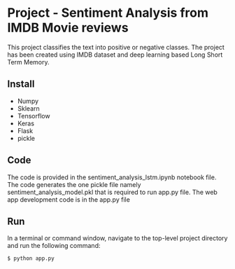 # Project - Sentiment Analysis from IMDB Movie reviews

This project classifies the text into positive or negative classes. The project has been created using IMDB dataset and deep learning based Long Short Term Memory.

## Install

* Numpy
* Sklearn
* Tensorflow
* Keras
* Flask
* pickle

## Code

The code is provided in the sentiment_analysis_lstm.ipynb notebook file. 
The code generates the one pickle file namely sentiment_analysis_model.pkl that is required to run app.py file.
The web app development code is in the app.py file

## Run

In a terminal or command window, navigate to the top-level project directory and run the following command:

```
$ python app.py
```
